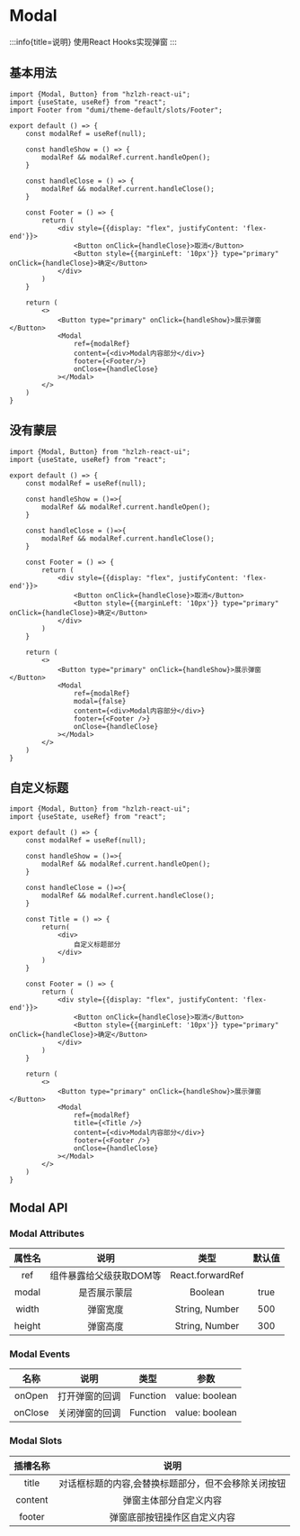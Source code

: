 # Modal
:::info{title=说明}
使用React Hooks实现弹窗
:::

## **基本用法**
```tsx
import {Modal, Button} from "hzlzh-react-ui";
import {useState, useRef} from "react";
import Footer from "dumi/theme-default/slots/Footer";

export default () => {
    const modalRef = useRef(null);

    const handleShow = () => {
        modalRef && modalRef.current.handleOpen();
    }

    const handleClose = () => {
        modalRef && modalRef.current.handleClose();
    }

    const Footer = () => {
        return (
            <div style={{display: "flex", justifyContent: 'flex-end'}}>
                <Button onClick={handleClose}>取消</Button>
                <Button style={{marginLeft: '10px'}} type="primary" onClick={handleClose}>确定</Button>
            </div>
        )
    }
    
    return (
        <>
            <Button type="primary" onClick={handleShow}>展示弹窗</Button>
            <Modal
                ref={modalRef}
                content={<div>Modal内容部分</div>}
                footer={<Footer/>}
                onClose={handleClose}
            ></Modal>
        </>
    )
}

```

## **没有蒙层**
```tsx
import {Modal, Button} from "hzlzh-react-ui";
import {useState, useRef} from "react";

export default () => {
    const modalRef = useRef(null);
    
    const handleShow = ()=>{
        modalRef && modalRef.current.handleOpen();
    }
    
    const handleClose = ()=>{
        modalRef && modalRef.current.handleClose();
    }

    const Footer = () => {
        return (
            <div style={{display: "flex", justifyContent: 'flex-end'}}>
                <Button onClick={handleClose}>取消</Button>
                <Button style={{marginLeft: '10px'}} type="primary" onClick={handleClose}>确定</Button>
            </div>
        )
    }
    
    return (
        <>
            <Button type="primary" onClick={handleShow}>展示弹窗</Button>
            <Modal
                ref={modalRef}
                modal={false}
                content={<div>Modal内容部分</div>}
                footer={<Footer />}
                onClose={handleClose}
            ></Modal>
        </>
    )
}
```

## **自定义标题**
```tsx
import {Modal, Button} from "hzlzh-react-ui";
import {useState, useRef} from "react";

export default () => {
    const modalRef = useRef(null);
    
    const handleShow = ()=>{
        modalRef && modalRef.current.handleOpen();
    }
    
    const handleClose = ()=>{
        modalRef && modalRef.current.handleClose();
    }
    
    const Title = () => {
        return(
            <div>
                自定义标题部分
            </div>
        )
    }

    const Footer = () => {
        return (
            <div style={{display: "flex", justifyContent: 'flex-end'}}>
                <Button onClick={handleClose}>取消</Button>
                <Button style={{marginLeft: '10px'}} type="primary" onClick={handleClose}>确定</Button>
            </div>
        )
    }
    
    return (
        <>
            <Button type="primary" onClick={handleShow}>展示弹窗</Button>
            <Modal
                ref={modalRef}
                title={<Title />}
                content={<div>Modal内容部分</div>}
                footer={<Footer />}
                onClose={handleClose}
            ></Modal>
        </>
    )
}
```


## **Modal API**
### **Modal Attributes**
|  属性名   |      说明       |        类型        | 默认值  |
|:------:|:-------------:|:----------------:|:----:|
|  ref   | 组件暴露给父级获取DOM等 | React.forwardRef |      |
| modal  |    是否展示蒙层     |     Boolean      | true |
| width  |     弹窗宽度      |  String, Number  | 500  |
| height |     弹窗高度      |  String, Number  | 300  |

### **Modal Events**
|   名称    |   说明    |    类型    |       参数       |
|:-------:|:-------:|:--------:|:--------------:|
| onOpen  | 打开弹窗的回调 | Function | value: boolean |
| onClose | 关闭弹窗的回调 | Function | value: boolean |

### **Modal Slots**
|  插槽名称   |             说明             |
|:-------:|:--------------------------:|
|  title  | 对话框标题的内容,会替换标题部分，但不会移除关闭按钮 |
| content |        弹窗主体部分自定义内容         |
| footer  |       弹窗底部按钮操作区自定义内容       |
